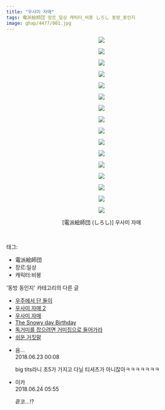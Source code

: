```yaml
---
title: "우사미 자매"
tags: 電派絵師団 장르_일상 캐릭터_비봉 しろし 동방_동인지
image: ghap/4477/001.jpg
---
```

<div class="article">
<p style="text-align: center; clear: none; float: none;"><img src="{{ site.nasurl }}/ghap/4477/001.jpg"/></p>
<p style="text-align: center; clear: none; float: none;"><img src="{{ site.nasurl }}/ghap/4477/002.jpg"/></p>
<p style="text-align: center; clear: none; float: none;"><img src="{{ site.nasurl }}/ghap/4477/003.jpg"/></p>
<p style="text-align: center; clear: none; float: none;"><img src="{{ site.nasurl }}/ghap/4477/004.jpg"/></p>
<p style="text-align: center; clear: none; float: none;"><img src="{{ site.nasurl }}/ghap/4477/005.jpg"/></p>
<p style="text-align: center; clear: none; float: none;"><img src="{{ site.nasurl }}/ghap/4477/006.jpg"/></p>
<p style="text-align: center; clear: none; float: none;"><img src="{{ site.nasurl }}/ghap/4477/007.jpg"/></p>
<p style="text-align: center; clear: none; float: none;"><img src="{{ site.nasurl }}/ghap/4477/008.jpg"/></p>
<p style="text-align: center; clear: none; float: none;"><img src="{{ site.nasurl }}/ghap/4477/009.jpg"/></p>
<p style="text-align: center; clear: none; float: none;"><img src="{{ site.nasurl }}/ghap/4477/010.jpg"/></p>
<p style="text-align: center; clear: none; float: none;"><img src="{{ site.nasurl }}/ghap/4477/011.jpg"/></p>
<p style="text-align: center; clear: none; float: none;"><img src="{{ site.nasurl }}/ghap/4477/012.jpg"/></p>
<p style="text-align: center; clear: none; float: none;"><img src="{{ site.nasurl }}/ghap/4477/013.jpg"/></p>
<p style="text-align: center; clear: none; float: none;"><img src="{{ site.nasurl }}/ghap/4477/014.jpg"/></p>
<p style="text-align: center; clear: none; float: none;"><img src="{{ site.nasurl }}/ghap/4477/015.jpg"/></p>
<p style="text-align: center; clear: none; float: none;"><img src="{{ site.nasurl }}/ghap/4477/016.jpg"/></p>
<p style="text-align: center; clear: none; float: none;">[電派絵師団 (しろし)] 우사미 자매</p>
<p><br/></p>
</div><div class="tagTrail">
<p>태그: </p>
<ul>
<li>電派絵師団</li>
<li>장르:일상</li>
<li>캐릭터:비봉</li>
</ul>
</div><div class="another">
<p>'동방 동인지' 카테고리의 다른 글</p>
<ul>
<li><a href="/2018-06-22-ghap_4479">우주에서 단 둘이</a></li>
<li><a href="/2018-06-22-ghap_4478">우사미 자매 2</a></li>
<li><a href="/2018-06-22-ghap_4477">우사미 자매</a></li>
<li><a href="/2018-06-17-ghap_4471">The Snowy day Birthday</a></li>
<li><a href="/2018-06-17-ghap_4470">독거미를 잡으려면 거미집으로 들어가라</a></li>
<li><a href="/2018-06-17-ghap_4469">쉬운 거짓말</a></li>
</ul>
</div><div class="cb_module cb_fluid">
<div class="cb_wrt cb_profile">
<div class="comment">
<ul>
<li class="cb_thumb_off" id="comment15275500">
<div class="cb_comment_area">
<div class="cb_info_area">
<div class="cb_section">
<span class="cb_nick_name">음...</span>
</div>
<div class="cb_section">
<span class="cb_date">2018.06.23 00:08 </span>
</div>
</div>
<div class="cb_dsc_comment">
<p class="cb_dsc">
											big tits라니 초5가 가지고 다닐 티셔츠가 아니잖아ㅋㅋㅋㅋㅋㅋㅋ
										</p>
</div>
</div></li>
<li class="cb_thumb_off" id="comment15276026">
<div class="cb_comment_area">
<div class="cb_info_area">
<div class="cb_section">
<span class="cb_nick_name">이카</span>
</div>
<div class="cb_section">
<span class="cb_date">2018.06.24 05:55 </span>
</div>
</div>
<div class="cb_dsc_comment">
<p class="cb_dsc">
											쿈코...!?
										</p>
</div>
</div></li>
</ul>
</div>
</div><!-- commentList close -->
</div>